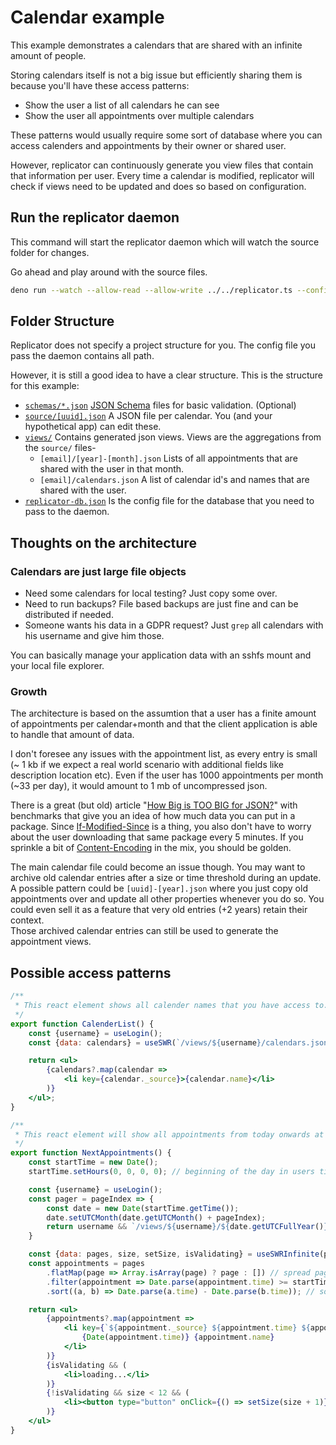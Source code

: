 # Calendar example

This example demonstrates a calendars that are shared with an infinite amount of people.

Storing calendars itself is not a big issue but efficiently sharing them is because you'll have these access patterns:
- Show the user a list of all calendars he can see
- Show the user all appointments over multiple calendars

These patterns would usually require some sort of database where you can access
calenders and appointments by their owner or shared user.

However, replicator can continuously generate you view files that contain that information per user.
Every time a calendar is modified, replicator will check if views need to be updated and does so based on configuration. 

## Run the replicator daemon

This command will start the replicator daemon which will watch the source folder for changes.

Go ahead and play around with the source files.

```bash
deno run --watch --allow-read --allow-write ../../replicator.ts --configFile replicator-db.json
```

## Folder Structure

Replicator does not specify a project structure for you.
The config file you pass the daemon contains all path.

However, it is still a good idea to have a clear structure.
This is the structure for this example:

- [`schemas/*.json`](schemas) [JSON Schema] files for basic validation. (Optional)
- [`source/[uuid].json`](source) A JSON file per calendar. You (and your hypothetical app) can edit these.
- [`views/`](views) Contains generated json views. Views are the aggregations from the `source/` files-
    - `[email]/[year]-[month].json` Lists of all appointments that are shared with the user in that month.
    - `[email]/calendars.json` A list of calendar id's and names that are shared with the user.
- [`replicator-db.json`](replicator-db.json) Is the config file for the database that you need to pass to the daemon.

## Thoughts on the architecture

### Calendars are just large file objects

- Need some calendars for local testing? Just copy some over.
- Need to run backups? File based backups are just fine and can be distributed if needed.
- Someone wants his data in a GDPR request? Just `grep` all calendars with his username and give him those.

You can basically manage your application data with an sshfs mount and your local file explorer.

### Growth

The architecture is based on the assumtion that a user has a finite amount of appointments per calendar+month
and that the client application is able to handle that amount of data.

I don't foresee any issues with the appointment list, as every entry is small
(~ 1 kb if we expect a real world scenario with additional fields like description location etc).
Even if the user has 1000 appointments per month (~33 per day), it would amount to 1 mb of uncompressed json.

There is a great (but old) article "[How Big is TOO BIG for JSON?]" with benchmarks
that give you an idea of how much data you can put in a package.
Since [If-Modified-Since] is a thing, you also don't have to worry about
the user downloading that same package every 5 minutes.
If you sprinkle a bit of [Content-Encoding] in the mix, you should be golden.

The main calendar file could become an issue though.
You may want to archive old calendar entries after a size or time threshold during an update.
A possible pattern could be `[uuid]-[year].json` where you just copy old appointments over
and update all other properties whenever you do so.
You could even sell it as a feature that very old entries (+2 years) retain their context.   
Those archived calendar entries can still be used to generate the appointment views.

## Possible access patterns

```jsx
/**
 * This react element shows all calender names that you have access to.
 */
export function CalenderList() {
    const {username} = useLogin();
    const {data: calendars} = useSWR(`/views/${username}/calendars.json`);

    return <ul>
        {calendars?.map(calendar =>
            <li key={calendar._source}>{calendar.name}</li>
        )}
    </ul>;
}
```

```jsx
/**
 * This react element will show all appointments from today onwards at least a month in the future
 */
export function NextAppointments() {
    const startTime = new Date();
    startTime.setHours(0, 0, 0, 0); // beginning of the day in users timezone

    const {username} = useLogin();
    const pager = pageIndex => {
        const date = new Date(startTime.getTime());
        date.setUTCMonth(date.getUTCMonth() + pageIndex);
        return username && `/views/${username}/${date.getUTCFullYear()}-${date.getUTCMonth() + 1}.json`
    }

    const {data: pages, size, setSize, isValidating} = useSWRInfinite(pager, null, {initialSize: 2});
    const appointments = pages
        .flatMap(page => Array.isArray(page) ? page : []) // spread pages to flat array
        .filter(appointment => Date.parse(appointment.time) >= startTime.getTime()) // only newer than startTime
        .sort((a, b) => Date.parse(a.time) - Date.parse(b.time)); // sort by time

    return <ul>
        {appointments?.map(appointment =>
            <li key={`${appointment._source} ${appointment.time} ${appointment.name}`}>
                {Date(appointment.time)} {appointment.name}
            </li>
        )}
        {isValidating && (
            <li>loading...</li>
        )}
        {!isValidating && size < 12 && (
            <li><button type="button" onClick={() => setSize(size + 1)}>load more</button></li>
        )}
    </ul>
}
```

[JSON Schema]: https://json-schema.org/understanding-json-schema/
[How Big is TOO BIG for JSON?]: https://joshzeigler.com/technology/web-development/how-big-is-too-big-for-json
[If-Modified-Since]: https://developer.mozilla.org/en-US/docs/Web/HTTP/Headers/If-Modified-Since
[Content-Encoding]: https://developer.mozilla.org/en-US/docs/Web/HTTP/Headers/Content-Encoding
